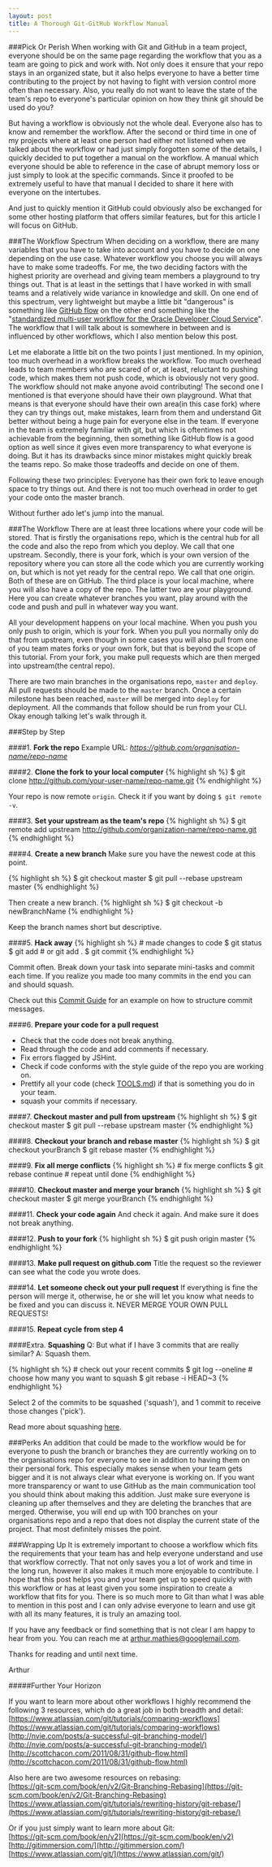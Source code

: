 ```yaml
---
layout: post
title: A Thorough Git-GitHub Workflow Manual
---
```


###Pick Or Perish
When working with Git and GitHub in a team project, everyone should be on the same page regarding the workflow that you as a team are going to pick and work with. Not only does it ensure that your repo stays in an organized state, but it also helps everyone to have a better time contributing to the project by not having to fight with version control more often than necessary. Also, you really do not want to leave the state of the team's repo to everyone's particular opinion on how they think git should be used do you?

But having a workflow is obviously not the whole deal. Everyone also has to know and remember the workflow. After the second or third time in one of my projects where at least one person had either not listened when we talked about the workflow or had just simply forgotten some of the details, I quickly decided to put together a manual on the workflow. A manual which everyone should be able to reference in the case of abrupt memory loss or just simply to look at the specific commands. Since it proofed to be extremely useful to have that manual I decided to share it here with everyone on the intertubes.

And just to quickly mention it GitHub could obviously also be exchanged for some other hosting platform that offers similar features, but for this article I will focus on GitHub.

###The Workflow Spectrum
When deciding on a workflow, there are many variables that you have to take into account and you have to decide on one depending on the use case. Whatever workflow you choose you will always have to make some tradeoffs. For me, the two deciding factors with the highest priority are overhead and giving team members a playground to try things out. That is at least in the settings that I have worked in with small teams and a relatively wide variance in knowledge and skill. On one end of this spectrum, very lightweight but maybe a little bit "dangerous" is something like [GitHub flow](http://scottchacon.com/2011/08/31/github-flow.html) on the other end something like the "[standardized multi-user workflow for the Oracle Developer Cloud Service](http://www.ateam-oracle.com/developercloudserviceworkflow/)". The workflow that I will talk about is somewhere in between and is influenced by other workflows, which I also mention below this post. 

Let me elaborate a little bit on the two points I just mentioned. In my opinion, too much overhead in a workflow breaks the workflow. Too much overhead leads to team members who are scared of or, at least, reluctant to pushing code, which makes them not push code, which is obviously not very good. The workflow should not make anyone avoid contributing! The second one I mentioned is that everyone should have their own playground. What that means is that everyone should have their own area(in this case fork) where they can try things out, make mistakes, learn from them and understand Git better without being a huge pain for everyone else in the team. If everyone in the team is extremely familiar with git, but which is oftentimes not achievable from the beginning, then something like GitHub flow is a good option as well since it gives even more transparency to what everyone is doing. But it has its drawbacks since minor mistakes might quickly break the teams repo. So make those tradeoffs and decide on one of them.

Following these two principles: Everyone has their own fork to leave enough space to try things out. And there is not too much overhead in order to get your code onto the master branch.

Without further ado let's jump into the manual.

###The Workflow
There are at least three locations where your code will be stored. That is firstly the organisations repo, which is the central hub for all the code and also the repo from which you deploy. We call that one upstream. Secondly, there is your fork, which is your own version of the repository where you can store all the code which you are currently working on, but which is not yet ready for the central repo. We call that one origin. Both of these are on GitHub. The third place is your local machine, where you will also have a copy of the repo. The latter two are your playground. Here you can create whatever branches you want, play around with the code and push and pull in whatever way you want.

All your development happens on your local machine. When you push you only push to origin, which is your fork. When you pull you normally only do that from upstream, even though in some cases you will also pull from one of you team mates forks or your own fork, but that is beyond the scope of this tutorial. From your fork, you make pull requests which are then merged into upstream(the central repo).

There are two main branches in the organisations repo, `master` and `deploy`. All pull requests should be made to the `master` branch. Once a certain milestone has been reached, `master` will be merged into `deploy` for deployment. All the commands that follow should be run from your CLI. Okay enough talking let's walk through it.

###Step by Step

####1. **Fork the repo**
  Example URL: *https://github.com/organisation-name/repo-name*

####2. **Clone the fork to your local computer**
  {% highlight sh %}
    $ git clone http://github.com/your-user-name/repo-name.git
  {% endhighlight %}
  
  Your repo is now remote `origin`. Check it if you want by doing `$ git remote -v`.
  
####3. **Set your upstream as the team's repo**
  {% highlight sh %}
    $ git remote add upstream http://github.com/organization-name/repo-name.git
  {% endhighlight %} 
  
####4. **Create a new branch**
  Make sure you have the newest code at this point.
 
  {% highlight sh %}
    $ git checkout master
    $ git pull --rebase upstream master
  {% endhighlight %}

  Then create a new branch.
  {% highlight sh %}
    $ git checkout -b newBranchName
  {% endhighlight %}

  Keep the branch names short but descriptive. 

####5. **Hack away**
  {% highlight sh %}
    # made changes to code
    $ git status
    $ git add <filename> # or git add .
    $ git commit
  {% endhighlight %}

  Commit often. Break down your task into separate mini-tasks and commit each time. If you realize you made too many commits in the end you can and should squash.

  Check out this [Commit Guide](https://github.com/hacksquare/Challengr/blob/master/docs/COMMIT-MESSAGES.md) for an example on how to structure commit messages.

####6. **Prepare your code for a pull request**
  - Check that the code does not break anything.
  - Read through the code and add comments if necessary.
  - Fix errors flagged by JSHint.
  - Check if code conforms with the style guide of the repo you are working on.
  - Prettify all your code (check [TOOLS.md](https://github.com/hacksquare/Challengr/blob/master/docs/TOOLS.md)) if that is something you do in your team.
  - squash your commits if necessary.

####7. **Checkout master and pull from upstream**
  {% highlight sh %}
    $ git checkout master
    $ git pull --rebase upstream master
  {% endhighlight %}

####8. **Checkout your branch and rebase master**
  {% highlight sh %}
    $ git checkout yourBranch
    $ git rebase master
  {% endhighlight %}

####9. **Fix all merge conflicts**
  {% highlight sh %}
    # fix merge conflicts
    $ git rebase continue
    # repeat until done
  {% endhighlight %}

####10. **Checkout master and merge your branch**
  {% highlight sh %}
    $ git checkout master
    $ git merge yourBranch
  {% endhighlight %}

####11. **Check your code again**
  And check it again. And make sure it does not break anything.

####12. **Push to your fork**
  {% highlight sh %}
    $ git push origin master
  {% endhighlight %}

####13. **Make pull request on github.com**
  Title the request so the reviewer can see what the code you wrote does.
  
####14. **Let someone check out your pull request**
  If everything is fine the person will merge it, otherwise, he or she will let you know what needs to be fixed and you can discuss it. NEVER MERGE YOUR OWN PULL REQUESTS!

####15. **Repeat cycle from step 4**

####Extra. **Squashing**
  Q: But what if I have 3 commits that are really similar?
  A: Squash them.

  {% highlight sh %}
    # check out your recent commits
    $ git log --oneline
    # choose how many you want to squash
    $ git rebase -i HEAD~3
  {% endhighlight %}

  Select 2 of the commits to be squashed ('squash'), and 1 commit to receive those changes ('pick').
  
  Read more about squashing [here](https://git-scm.com/book/en/v2/Git-Tools-Rewriting-History).

###Perks
An addition that could be made to the workflow would be for everyone to push the branch or branches they are currently working on to the organisations repo for everyone to see in addition to having them on their personal fork. This especially makes sense when your team gets bigger and it is not always clear what everyone is working on. If you want more transparency or want to use GitHub as the main communication tool you should think about making this addition. Just make sure everyone is cleaning up after themselves and they are deleting the branches that are merged. Otherwise, you will end up with 100 branches on your organisations repo and a repo that does not display the current state of the project. That most definitely misses the point.

###Wrapping Up
It is extremely important to choose a workflow which fits the requirements that your team has and help everyone understand and use that workflow correctly. That not only saves you a lot of work and time in the long run, however it also makes it much more enjoyable to contribute. I hope that this post helps you and your team get up to speed quickly with this workflow or has at least given you some inspiration to create a workflow that fits for you. There is so much more to Git than what I was able to mention in this post and I can only advise everyone to learn and use git with all its many features, it is truly an amazing tool.

If you have any feedback or find something that is not clear I am happy to hear from you.
You can reach me at <a href="mailto:arthur.mathies@googlemail.com">arthur.mathies@googlemail.com</a>.

Thanks for reading and until next time.

Arthur

#####Further Your Horizon

If you want to learn more about other workflows I highly recommend the following 3 resources, which do a great job in both breadth and detail:  
[https://www.atlassian.com/git/tutorials/comparing-workflows](https://www.atlassian.com/git/tutorials/comparing-workflows)  
[http://nvie.com/posts/a-successful-git-branching-model/](http://nvie.com/posts/a-successful-git-branching-model/)  
[http://scottchacon.com/2011/08/31/github-flow.html](http://scottchacon.com/2011/08/31/github-flow.html)  

Also here are two awesome resources on rebasing:  
[https://git-scm.com/book/en/v2/Git-Branching-Rebasing](https://git-scm.com/book/en/v2/Git-Branching-Rebasing)  
[https://www.atlassian.com/git/tutorials/rewriting-history/git-rebase/](https://www.atlassian.com/git/tutorials/rewriting-history/git-rebase/)

Or if you just simply want to learn more about Git:  
[https://git-scm.com/book/en/v2](https://git-scm.com/book/en/v2)  
[http://gitimmersion.com/](http://gitimmersion.com/)  
[https://www.atlassian.com/git/](https://www.atlassian.com/git/)
